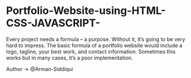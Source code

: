 # Portfolio-Website-using-HTML-CSS-JAVASCRIPT-
Every project needs a formula – a purpose. Without it, it’s going to be very hard to impress. The basic formula of a portfolio website would include a logo, tagline, your best work, and contact information. Sometimes this works but in many cases, it’s a poor implementation.

Author -> @Arman-Siddiqui
